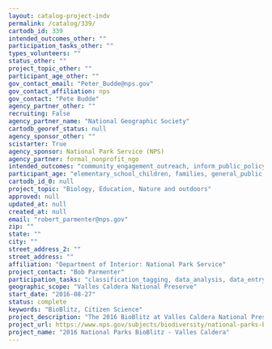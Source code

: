 ```yaml
---
layout: catalog-project-indv
permalink: /catalog/339/
cartodb_id: 339
intended_outcomes_other: ""
participation_tasks_other: ""
types_volunteers: ""
status_other: ""
project_topic_other: ""
participant_age_other: ""
gov_contact_email: "Peter_Budde@nps.gov"
gov_contact_affiliation: nps
gov_contact: "Pete Budde"
agency_partner_other: ""
recruiting: False
agency_partner_name: "National Geographic Society"
cartodb_georef_status: null
agency_sponsor_other: ""
scistarter: True
agency_sponsor: National Park Service (NPS)
agency_partner: formal_nonprofit_ngo
intended_outcomes: "community_engagement_outreach, inform_public_policy, io_education, operational_integration_use, research_advancement"
participant_age: "elementary_school_children, families, general_public, middle_school_children, targeted_group, teens"
cartodb_id_0: null
project_topic: "Biology, Education, Nature and outdoors"
approved: null
updated_at: null
created_at: null
email: "robert_parmenter@nps.gov"
zip: ""
state: ""
city: ""
street_address_2: ""
street_address: ""
affiliation: "Department of Interior: National Park Service"
project_contact: "Bob Parmenter"
participation_tasks: "classification_tagging, data_analysis, data_entry, finding_entities, identification, learning, observation, site_selection_description, specimen_sample_collection"
geographic_scope: "Valles Caldera National Preserve"
start_date: "2016-08-27"
status: complete
keywords: "BioBlitz, Citizen Science"
project_description: "The 2016 BioBlitz at Valles Caldera National Preserve will explore the natural history of organisms in all taxonomic groups in a variety of environments: streams/wetlands, upland grasslands, and forests."
project_url: https://www.nps.gov/subjects/biodiversity/national-parks-bioblitz.htm
project_name: "2016 National Parks BioBlitz - Valles Caldera"
---
```

